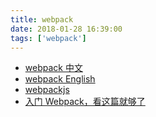 ```yaml
---
title: webpack
date: 2018-01-28 16:39:00
tags: ['webpack']
---
```


* [webpack 中文](https://webpack.docschina.org/concepts/)
* [webpack English](https://webpack.js.org/concepts/)
* [webpackjs](https://www.webpackjs.com/concepts/hot-module-replacement/)
* [入门 Webpack，看这篇就够了](https://segmentfault.com/a/1190000006178770#articleHeader0)